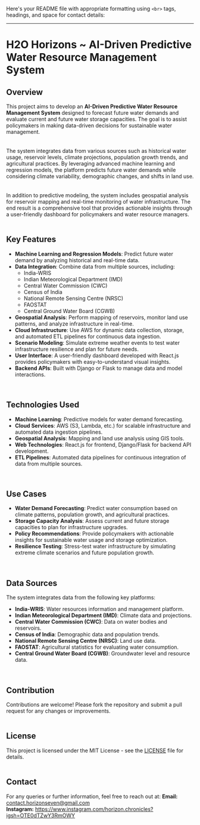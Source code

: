 Here's your README file with appropriate formatting using `<br>` tags, headings, and space for contact details:

---

# H2O Horizons ~ AI-Driven Predictive Water Resource Management System

## Overview  
This project aims to develop an **AI-Driven Predictive Water Resource Management System** designed to forecast future water demands and evaluate current and future water storage capacities. The goal is to assist policymakers in making data-driven decisions for sustainable water management.  
<br>  
The system integrates data from various sources such as historical water usage, reservoir levels, climate projections, population growth trends, and agricultural practices. By leveraging advanced machine learning and regression models, the platform predicts future water demands while considering climate variability, demographic changes, and shifts in land use.  
<br>  
In addition to predictive modeling, the system includes geospatial analysis for reservoir mapping and real-time monitoring of water infrastructure. The end result is a comprehensive tool that provides actionable insights through a user-friendly dashboard for policymakers and water resource managers.  
<br>

## Key Features  
- **Machine Learning and Regression Models**: Predict future water demand by analyzing historical and real-time data.  
- **Data Integration**: Combine data from multiple sources, including:
  - India-WRIS  
  - Indian Meteorological Department (IMD)  
  - Central Water Commission (CWC)  
  - Census of India  
  - National Remote Sensing Centre (NRSC)  
  - FAOSTAT  
  - Central Ground Water Board (CGWB)  
- **Geospatial Analysis**: Perform mapping of reservoirs, monitor land use patterns, and analyze infrastructure in real-time.  
- **Cloud Infrastructure**: Use AWS for dynamic data collection, storage, and automated ETL pipelines for continuous data ingestion.  
- **Scenario Modeling**: Simulate extreme weather events to test water infrastructure resilience and plan for future needs.  
- **User Interface**: A user-friendly dashboard developed with React.js provides policymakers with easy-to-understand visual insights.  
- **Backend APIs**: Built with Django or Flask to manage data and model interactions.  
<br>

## Technologies Used  
- **Machine Learning**: Predictive models for water demand forecasting.  
- **Cloud Services**: AWS (S3, Lambda, etc.) for scalable infrastructure and automated data ingestion pipelines.  
- **Geospatial Analysis**: Mapping and land use analysis using GIS tools.  
- **Web Technologies**: React.js for frontend, Django/Flask for backend API development.  
- **ETL Pipelines**: Automated data pipelines for continuous integration of data from multiple sources.  
<br>

## Use Cases  
- **Water Demand Forecasting**: Predict water consumption based on climate patterns, population growth, and agricultural practices.  
- **Storage Capacity Analysis**: Assess current and future storage capacities to plan for infrastructure upgrades.  
- **Policy Recommendations**: Provide policymakers with actionable insights for sustainable water usage and storage optimization.  
- **Resilience Testing**: Stress-test water infrastructure by simulating extreme climate scenarios and future population growth.  
<br>

## Data Sources  
The system integrates data from the following key platforms:  
- **India-WRIS**: Water resources information and management platform.  
- **Indian Meteorological Department (IMD)**: Climate data and projections.  
- **Central Water Commission (CWC)**: Data on water bodies and reservoirs.  
- **Census of India**: Demographic data and population trends.  
- **National Remote Sensing Centre (NRSC)**: Land use data.  
- **FAOSTAT**: Agricultural statistics for evaluating water consumption.  
- **Central Ground Water Board (CGWB)**: Groundwater level and resource data.  
<br>

## Contribution  
Contributions are welcome! Please fork the repository and submit a pull request for any changes or improvements.  
<br>

## License  
This project is licensed under the MIT License - see the [LICENSE](LICENSE) file for details.  
<br>

## Contact
For any queries or further information, feel free to reach out at:
**Email:** contact.horizonseven@gmail.com <br>
**Instagram:** https://www.instagram.com/horizon.chronicles?igsh=OTE0dTZwY3RmOWY

